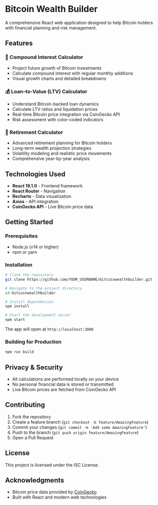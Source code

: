 # Bitcoin Wealth Builder

A comprehensive React web application designed to help Bitcoin holders with financial planning and risk management.

## Features

### 🧮 Compound Interest Calculator
- Project future growth of Bitcoin investments
- Calculate compound interest with regular monthly additions
- Visual growth charts and detailed breakdowns

### 💰 Loan-to-Value (LTV) Calculator
- Understand Bitcoin-backed loan dynamics
- Calculate LTV ratios and liquidation prices
- Real-time Bitcoin price integration via CoinGecko API
- Risk assessment with color-coded indicators

### 🎯 Retirement Calculator
- Advanced retirement planning for Bitcoin holders
- Long-term wealth projection strategies
- Volatility modeling and realistic price movements
- Comprehensive year-by-year analysis

## Technologies Used

- **React 19.1.0** - Frontend framework
- **React Router** - Navigation
- **Recharts** - Data visualization
- **Axios** - API integration
- **CoinGecko API** - Live Bitcoin price data

## Getting Started

### Prerequisites
- Node.js (v14 or higher)
- npm or yarn

### Installation
```bash
# Clone the repository
git clone https://github.com/YOUR_USERNAME/bitcoinwealthbuilder.git

# Navigate to the project directory
cd bitcoinwealthbuilder

# Install dependencies
npm install

# Start the development server
npm start
```

The app will open at `http://localhost:3000`

### Building for Production
```bash
npm run build
```

## Privacy & Security

- All calculations are performed locally on your device
- No personal financial data is stored or transmitted
- Live Bitcoin prices are fetched from CoinGecko API

## Contributing

1. Fork the repository
2. Create a feature branch (`git checkout -b feature/AmazingFeature`)
3. Commit your changes (`git commit -m 'Add some AmazingFeature'`)
4. Push to the branch (`git push origin feature/AmazingFeature`)
5. Open a Pull Request

## License

This project is licensed under the ISC License.

## Acknowledgments

- Bitcoin price data provided by [CoinGecko](https://coingecko.com)
- Built with React and modern web technologies
